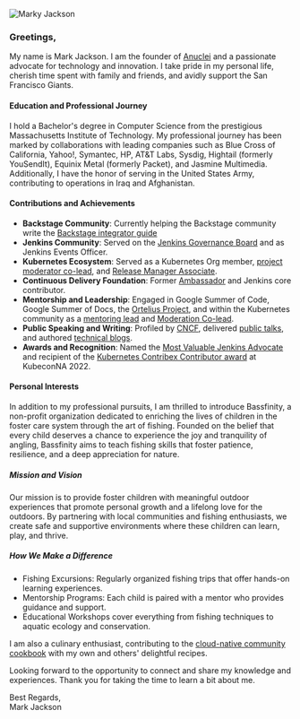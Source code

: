 ![Marky Jackson](https://i.ibb.co/zPzLYSB/IMG-0669.jpg)

### Greetings,

My name is Mark Jackson. I am the founder of [Anuclei](https://anuclei.com) and a passionate advocate for technology and innovation. I take pride in my personal life, cherish time spent with family and friends, and avidly support the San Francisco Giants.

#### Education and Professional Journey

I hold a Bachelor's degree in Computer Science from the prestigious Massachusetts Institute of Technology. My professional journey has been marked by collaborations with leading companies such as Blue Cross of California, Yahoo!, Symantec, HP, AT&T Labs, Sysdig, Hightail (formerly YouSendIt), Equinix Metal (formerly Packet), and Jasmine Multimedia. Additionally, I have the honor of serving in the United States Army, contributing to operations in Iraq and Afghanistan.

#### Contributions and Achievements

- **Backstage Community**: Currently helping the Backstage community write the [Backstage integrator guide](https://github.com/backstage/backstage/issues/21945)
- **Jenkins Community**: Served on the [Jenkins Governance Board](https://groups.google.com/g/jenkinsci-dev/c/JusGlXCwbx0/m/2yHT3BFcAAAJ) and as Jenkins Events Officer.
- **Kubernetes Ecosystem**: Served as a Kubernetes Org member, [project moderator co-lead](https://github.com/kubernetes/community/pull/5783#issuecomment-841935980), and [Release Manager Associate](https://github.com/markyjackson-taulia/sig-release/blob/master/release-managers.md).
- **Continuous Delivery Foundation**: Former [Ambassador](https://cd.foundation/ambassador-program-overview-application/community-ambassador-cohort20/) and Jenkins core contributor.
- **Mentorship and Leadership**: Engaged in Google Summer of Code, Google Summer of Docs, the [Ortelius Project](https://ortelius.io), and within the Kubernetes community as a [mentoring lead](https://github.com/kubernetes/community/blob/master/mentoring/OWNERS#L6) and [Moderation Co-lead](https://github.com/kubernetes/community/blob/master/communication/moderators.md).
- **Public Speaking and Writing**: Profiled by [CNCF](https://www.cncf.io/blog/2020/02/18/why-i-contribute-to-the-open-source-community-and-you-should-too/), delivered [public talks](https://www.youtube.com/watch?v=h4hKSXjCqyI), and authored [technical blogs](https://cd.foundation/blog/2020/05/29/mlops-an-introduction/).
- **Awards and Recognition**: Named the [Most Valuable Jenkins Advocate](https://www.businesswire.com/news/home/20200924005128/en/DevOps-World-2020-Award-Winners-Announced) and recipient of the [Kubernetes Contribex Contributor award](https://www.kubernetes.dev/community/awards/2022/#contributor-experience) at KubeconNA 2022.

#### Personal Interests

In addition to my professional pursuits, I am thrilled to introduce Bassfinity, a non-profit organization dedicated to enriching the lives of children in the foster care system through the art of fishing. Founded on the belief that every child deserves a chance to experience the joy and tranquility of angling, Bassfinity aims to teach fishing skills that foster patience, resilience, and a deep appreciation for nature.

##### Mission and Vision
Our mission is to provide foster children with meaningful outdoor experiences that promote personal growth and a lifelong love for the outdoors. By partnering with local communities and fishing enthusiasts, we create safe and supportive environments where these children can learn, play, and thrive.

##### How We Make a Difference

* Fishing Excursions: Regularly organized fishing trips that offer hands-on learning experiences.
* Mentorship Programs: Each child is paired with a mentor who provides guidance and support.
* Educational Workshops cover everything from fishing techniques to aquatic ecology and conservation.

I am also a culinary enthusiast, contributing to the [cloud-native community cookbook](https://github.com/cncf/cloud-native-community-cookbook) with my own and others' delightful recipes.

Looking forward to the opportunity to connect and share my knowledge and experiences. Thank you for taking the time to learn a bit about me.

Best Regards,  
Mark Jackson  
